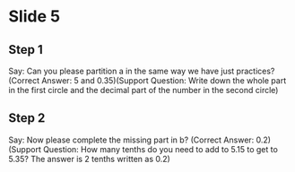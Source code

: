 # Slide 5

## Step 1

Say: Can you please partition a in the same way we have just practices? (Correct Answer: 5 and 0.35)(Support Question: Write down the whole part in the first circle and the decimal part of the number in the second circle)

## Step 2

Say: Now please complete the missing part in b? (Correct Answer: 0.2) (Support Question: How many tenths do you need to add to 5.15 to get to 5.35? The answer is 2 tenths written as 0.2)
